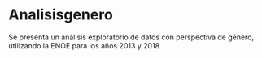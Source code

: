 # Analisisgenero
Se presenta un análisis exploratorio de datos con perspectiva de género, utilizando la ENOE para los años 2013 y 2018.
